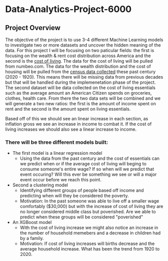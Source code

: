 # Data-Analytics-Project-6000


## Project Overview

The objective of the project is to use 3-4 different Machine Learning models to investigate two or more datasets and uncover the hidden meaning of the data. For this project I will be focusing on two paticular fields: the first is focusing on the wealth & rent cost distribution across America and the second is the [cost of living](https://www.numbeo.com/cost-of-living/region_rankings_current.jsp?region=021). The data for the cost of living will be pulled from numbeo.com. The data for the wealth distribution and the cost of housing will be pulled from the [census data collected](https://data.census.gov/cedsci/) these past century (2020 - 1920). This means there will be missing data from previous decades but that will be handled during the implemenetation phase of the project. The second dataset will be data collected on the cost of living essentials such as the average amount an American Citizen spends on groceries, clothes, health care. From there the two data sets will be combined and we will generate a two new ratios: the first is the amount of income spent on rent and the second is the amount spent on living essentials. 

Based off of this we should see an linear increase in each section, as inflation gross we see an increase in income to combat it. If the cost of living increases we should also see a linear increase to income. 

### There will be three different models built: 
- The first model is a linear regression model
    - Using the data from the past century and the cost of essentials can we predict when or if the average cost of living will beging to consume someone's entire wage? If so when will we predict that event occuring? Will this ever be something we see or will a major event occur before we reach this point.
- Second a clustering model
    - Identifying different groups of people based off income and predicting when will they be considered the poverty. 
    - Motivation: In the past someone was able to live off a smaller wage comfortably ($30,000) but with the increase of cost of living they are no longer considered middle class but poverished. Are we able to predict when these groups will be considered "poverished" 
- An XGBoost model
    - With the cost of living increase we might also notice an increase in the number of household memebers and a decrease in children had by a family. 
    - Motivation: If cost of living increases will births decrease and the average household increase. What has been the trend from 1920 to  2020. 

